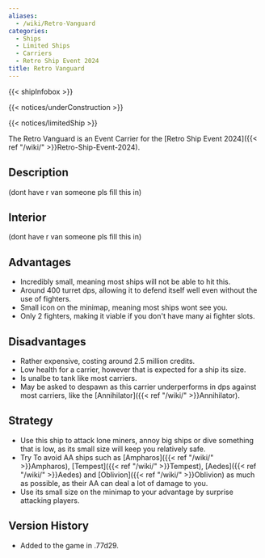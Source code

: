 ```yaml
---
aliases:
  - /wiki/Retro-Vanguard
categories:
  - Ships
  - Limited Ships
  - Carriers
  - Retro Ship Event 2024
title: Retro Vanguard
---
```


{{< shipInfobox >}}

{{< notices/underConstruction >}}

{{< notices/limitedShip >}}

The Retro Vanguard is an Event Carrier for the [Retro Ship Event 2024]({{< ref "/wiki/" >}}Retro-Ship-Event-2024).

## Description

(dont have r van someone pls fill this in)

## Interior

(dont have r van someone pls fill this in)

## Advantages

- Incredibly small, meaning most ships will not be able to hit this.
- Around 400 turret dps, allowing it to defend itself well even without the use of fighters.
- Small icon on the minimap, meaning most ships wont see you.
- Only 2 fighters, making it viable if you don't have many ai fighter slots.

## Disadvantages

- Rather expensive, costing around 2.5 million credits.
- Low health for a carrier, however that is expected for a ship its size.
- Is unalbe to tank like most carriers.
- May be asked to despawn as this carrier underperforms in dps against most carriers, like the [Annihilator]({{< ref "/wiki/" >}}Annihilator).

## Strategy

- Use this ship to attack lone miners, annoy big ships or dive something that is low, as its small size will keep you relatively safe.
- Try To avoid AA ships such as [Ampharos]({{< ref "/wiki/" >}}Ampharos), [Tempest]({{< ref "/wiki/" >}}Tempest), [Aedes]({{< ref "/wiki/" >}}Aedes) and [Oblivion]({{< ref "/wiki/" >}}Oblivion) as much as possible, as their AA can deal a lot of damage to you.
- Use its small size on the minimap to your advantage by surprise attacking players.

## Version History

- Added to the game in .77d29.
